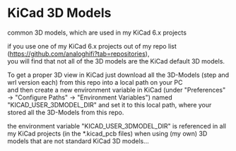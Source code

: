 # KiCad 3D Models
common 3D models, which are used in my KiCad 6.x projects

if you use one of my KiCad 6.x projects out of my repo list (https://github.com/analoghifi?tab=repositories),  
you will find that not all of the 3D models are the KiCad default 3D models.  
  
To get a proper 3D view in KiCad just download all the 3D-Models (step and wrl version each) from this repo into a local path on your PC  
and then create a new environment variable in KiCad (under "Preferences" -> "Configure Paths" -> "Environment Variables") named "KICAD_USER_3DMODEL_DIR" and set it to this local path, where your stored all the 3D-Models from this repo.  
  
the environment variable "KICAD_USER_3DMODEL_DIR" is referenced in all my KiCad projects (in the \*.kicad_pcb files) when using (my own) 3D models that are not standard KiCad 3D models...
